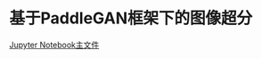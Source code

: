 # 基于PaddleGAN框架下的图像超分
[Jupyter Notebook主文件](https://gitee.com/cancha/PaddleGAN/blob/master/Jupyter%20Notebook/main.ipynb)
